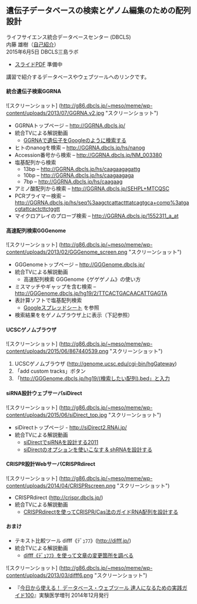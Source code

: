 遺伝子データベースの検索とゲノム編集のための配列設計
---------------

ライフサイエンス統合データベースセンター (DBCLS)  
内藤 雄樹（[自己紹介](http://g86.dbcls.jp/~meso/meme/me)）  
2015年6月5日 DBCLS三島ラボ

  - [スライドPDF]() 準備中

講習で紹介するデータベースやウェブツールへのリンクです。

#### 統合遺伝子検索GGRNA ####

![スクリーンショット]
(http://g86.dbcls.jp/~meso/meme/wp-content/uploads/2013/07/GGRNA.v2.jpg
"スクリーンショット")

  - GGRNAトップページ – http://GGRNA.dbcls.jp/
  - 統合TVによる解説動画
    - [GGRNAで遺伝子をGoogleのように検索する](http://togotv.dbcls.jp/20120124.html)
  - ヒトのnanogを検索 – http://GGRNA.dbcls.jp/hs/nanog
  - Accession番号から検索 –  http://GGRNA.dbcls.jp/NM_003380
  - 塩基配列から検索
    - 13bp – http://GGRNA.dbcls.jp/hs/caagaagagattg
    - 10bp – http://GGRNA.dbcls.jp/hs/caagaagaga
    - 7bp – http://GGRNA.dbcls.jp/hs/caagaag
  - アミノ酸配列から検索 – http://GGRNA.dbcls.jp/SEHPL+MTCQSC
  - PCRプライマー検索 – http://GGRNA.dbcls.jp/hs/seq%3aagctcattactttatcagtgca+comp%3atgacgtattcactcttctggtt
  - マイクロアレイのプローブ検索 – http://GGRNA.dbcls.jp/1552311_a_at

#### 高速配列検索GGGenome ####

![スクリーンショット]
(http://g86.dbcls.jp/~meso/meme/wp-content/uploads/2013/02/GGGenome_screen.png
"スクリーンショット")

  - GGGenomeトップページ – http://GGGenome.dbcls.jp/
  - 統合TVによる解説動画
    - 高速配列検索 GGGenome《ゲゲゲノム》の使い方
  - ミスマッチやギャップを含む検索 – http://GGGenome.dbcls.jp/hg19/2/TTCACTGACAACATTGAGTA
  - 表計算ソフトで塩基配列検索
    - [Googleスプレッドシート](https://docs.google.com/spreadsheet/ccc?key=0AqoKv30zqpDbdHJpSFI1SzJOZmxjVkYzUXByMFhrWWc&usp=sharing#gid=0) を参照
  - 検索結果ををゲノムブラウザ上に表示（下記参照）

#### UCSCゲノムブラウザ ####

![スクリーンショット]
(http://g86.dbcls.jp/~meso/meme/wp-content/uploads/2015/06/867440539.png
"スクリーンショット")

  1. UCSCゲノムブラウザ (http://genome.ucsc.edu/cgi-bin/hgGateway)
  2. 「add custom tracks」ボタン
  3. 「http://GGGenome.dbcls.jp/hg19/(検索したい配列).bed」と入力

#### siRNA設計ウェブサーバsiDirect ####

![スクリーンショット]
(http://g86.dbcls.jp/~meso/meme/wp-content/uploads/2015/06/siDirect_top.jpg
"スクリーンショット")

  - siDirectトップページ - http://siDirect2.RNAi.jp/
  - 統合TVによる解説動画
    - [siDirectでsiRNAを設計する2011](http://togotv.dbcls.jp/20110606.html)
    - [siDirectのオプションを使いこなす & shRNAを設計する](http://togotv.dbcls.jp/20110712.html)

#### CRISPR設計WebサーバCRISPRdirect ####

![スクリーンショット]
(http://g86.dbcls.jp/~meso/meme/wp-content/uploads/2014/04/CRISPRscreen.png
"スクリーンショット")

  - CRISPRdirect (http://crispr.dbcls.jp/)
  - 統合TVによる解説動画
    - [CRISPRdirectを使ってCRISPR/Cas法のガイドRNA配列を設計する](http://togotv.dbcls.jp/20140412.html)

#### おまけ ####

  - テキスト比較ツール difff《ﾃﾞｭﾌﾌ》(http://difff.jp/)
  - 統合TVによる解説動画
    - [difff《ﾃﾞｭﾌﾌ》を使って文章の変更箇所を調べる](http://togotv.dbcls.jp/20130828.html)

![スクリーンショット]
(http://g86.dbcls.jp/~meso/meme/wp-content/uploads/2013/03/difff6.png
"スクリーンショット")

  - 『[今日から使える！ データベース・ウェブツール 達人になるための実践ガイド100](https://www.yodosha.co.jp/jikkenigaku/book/9784758103435/)』実験医学増刊 2014年12月発行

